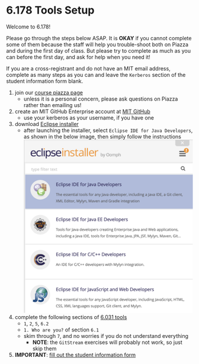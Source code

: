 # 6.178 Tools Setup

Welcome to 6.178!

Please go through the steps below ASAP. It is __OKAY__ if you cannot complete some of them because the staff will help you trouble-shoot both on Piazza and during the first day of class. But please try to complete as much as you can before the first day, and ask for help when you need it!

If you are a cross-registrant and do not have an MIT email address, complete as many steps as you can and leave the `Kerberos` section of the student information form blank.

1. join our [course piazza page](https://piazza.com/mit/spring2019/6178)
    - unless it is a personal concern, please ask questions on Piazza rather than emailing us!
1. create an MIT GitHub Enterprise account at [MIT GitHub](https://github.mit.edu)
    - use your kerberos as your username, if you have one
1. download [Eclipse installer](https://www.eclipse.org/downloads/)
    - after launching the installer, select `Eclipse IDE for Java Developers`, as shown in the below image, then simply follow the instructions ![image](images/java.png)
1. complete the following sections of [6.031 tools](http://web.mit.edu/6.031/www/fa18/getting-started/)
    - `1`, `2`, `5`, `6.2`
    - `1. Who are you?` of section `6.1`
    - skim through `7`, and no worries if you do not understand everything
        - __NOTE__: the `GitStream` exercises will probably not work, so just skip them
1. __IMPORTANT__: [fill out the student information form](https://goo.gl/forms/2k7TOeZ3Xfglt6vo2)